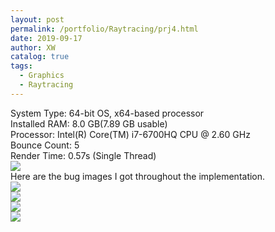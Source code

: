 ```yaml
---
layout: post
permalink: /portfolio/Raytracing/prj4.html
date: 2019-09-17
author: XW
catalog: true
tags:
  - Graphics
  - Raytracing
---
```


<div>System Type: 64-bit OS, x64-based processor</div>
<div>Installed RAM: 8.0 GB(7.89 GB usable)</div>
<div>Processor: Intel(R) Core(TM) i7-6700HQ CPU @ 2.60 GHz</div>
<div>Bounce Count: 5</div>
<div>Render Time: 0.57s (Single Thread)</div>
<div>
    <img src="{{site.url}}/portfolio/Raytracing/prj4.png" class="post-image" />
</div>
<div>
Here are the bug images I got throughout the implementation.
</div>

<div>
    <img src="{{site.url}}/portfolio/Raytracing/prj4_bug1.png" class="post-image" />
</div>
<div>
    <img src="{{site.url}}/portfolio/Raytracing/prj4_bug2.png" class="post-image" />
</div>
<div>
    <img src="{{site.url}}/portfolio/Raytracing/prj4_bug3.png" class="post-image" />
</div>
<div>
    <img src="{{site.url}}/portfolio/Raytracing/prj4_bug4.png" class="post-image" />
</div>
